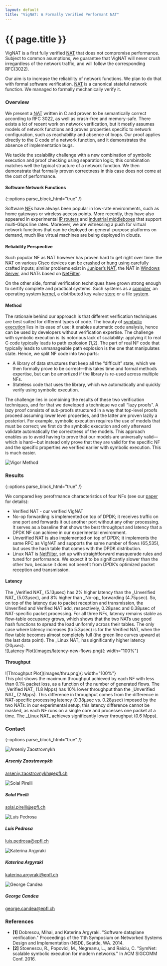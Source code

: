 ```yaml
---
layout: default
title: "VigNAT: A Formally Verified Performant NAT"
---
```


# {{ page.title }}

VigNAT is a first fully verified [NAT][NAT] that does not compromise performance.
Subject to common asumptions, we guarantee that VigNAT will never crush irregardless of the network traffic, and will follow the corresponding RFC(3022).

Our aim is to increase the reliability of network functions.
We plan to do that with formal software verification.
[NAT][NAT] is a canonical stateful network function.
We managed to formally mechanically verify it.


### Overview

We present a <abbr title="Network Address Translator">NAT</abbr> written in C and proven to be semantically correct according to RFC 3022, as well as crash-free and memory-safe.
There exists a lot of recent work on network verification, but it mostly assumes models of network functions and proves properties specific to network configuration, such as reachability and absence of loops.
Our proof applies directly to the C code of a network function, and it demonstrates the absence of implementation bugs.

We tackle the scalability challenge with a new combination of symbolic execution and proof checking using separation logic;
this combination matches well the typical structure of a network function.
We then demonstrate that formally proven correctness in this case does not come at the cost of performance.

#### Software Network Functions
{::options parse_block_html="true" /}

Software <abbr title="Network Function">NF</abbr>s have always been popular in low-rate environments, such as home gateways or wireless access points.
More recently, they have also appeared in experimental [IP routers](http://routebricks.org/) and [industrial middleboxes][brocade] that support multi-Gbps line rates.
Moreover, we are witnessing a push for virtual network functions that can be deployed on general-purpose platforms on demand, much like virtual machines are being deployed in clouds.

#### Reliability Perspective

Such popular NF as NAT however has proven hard to get right over time: the NAT on various Cisco devices can be [crashed](https://cve.mitre.org/cgi-bin/cvename.cgi?name=CVE-2015-6271) or [hung](http://cve.mitre.org/cgi-bin/cvename.cgi?name=CVE-2013-1138) using carefully crafted inputs;
similar problems exist in [Juniper’s NAT](https://cve.mitre.org/cgi-bin/cvename.cgi?name=CVE-2014-3817), the NAT in [Windows Server](https://technet.microsoft.com/en-us/library/security/ms13-064.aspx), and NATs based on [NetFilter](https://cve.mitre.org/cgi-bin/cvename.cgi?name=CVE-2014-9715).

On the other side, formal verification techniques have grown strong enough to certify complete and practical systems.
Such systems as a [compiler](http://compcert.inria.fr/), an operating
system [kernel](https://sel4.systems/), a distributed key value
[store](https://github.com/Microsoft/Ironclad/tree/master/ironfleet) or a file
[system](http://adam.chlipala.net/papers/FscqSOSP15/).

#### Method

The rationale behind our approach is that different verification techniques are best suited for different types of code.
The beauty of [symbolic execution](https://klee.github.io/) lies in its ease of use: it enables automatic code analysis, hence can be used by developers without verification expertise.
The challenge with symbolic execution is its notorious lack of scalability: applying it to real C code typically leads to path explosion [1,2].
The part of real NF code that typically leads to unmanageable path explosion is the one that manipulates state.
Hence, we split NF code into two parts:

* A library of data structures that keep all the “difficult” state, which we then formally prove to be correct—this takes time and formal methods expertise, but can be amortized if the library is re-used across multiple NFs.
* Stateless code that uses the library, which we automatically and quickly verify using symbolic execution.

The challenge lies in combining the results of these two verification techniques, and for that we developed a technique we call “lazy proofs”.
A lazy proof consists of sub-proofs structured in a way that top-level proofs proceed assuming lower level properties, and the latter are proven lazily a posteriori.
For example, symbolic execution requires the use of models that must be correct; we first do the symbolic execution and only afterward validate automatically the correctness of the models.
This approach enables us to avoid having to prove that our models are universally valid—which is hard—but instead only prove that they are valid for the specific NF and the specific properties we verified earlier with symbolic execution.
This is much easier.

![Vigor Method](images/vigor-method.svg)

[NAT]: https://en.wikipedia.org/wiki/Network_address_translation
[brocade]: http://www.brocade.com/en/products-services/software-networking/network-functions-virtualization/vyatta-network-os.html
[mac-learning]: https://en.wikipedia.org/wiki/Forwarding_information_base
[DMZ]: https://en.wikipedia.org/wiki/DMZ_(computing)

### Results
{::options parse_block_html="true" /}

We compared key perofrmance characteristics of four NFs (see our [paper](vignat-paper.pdf) for details):
*  Verified NAT - our verified VigNAT
*  No-op forwarding is implemented on top of DPDK;
   it receives traffic on one port and forwards it out another port without any other processing.
   It serves as a baseline that shows the best throughput and latency that a DPDK NF can achieve in our experimental environment.
*  Unverified NAT is also implemented on top of DPDK;
   it implements the same RFC as VigNAT and supports the same number of flows (65,535), but uses the hash table that comes with the DPDK distribution.
*  Linux NAT is [NetFilter](http://www.netfilter.org/), set up with straightforward masquerade rules and tuned for performance.
We expect it to be significantly slower than the other two, because it does not benefit from DPDK’s optimized packet reception and transmission.

#### Latency
<div class="row">
<div class="col-md-6">
The _Verified NAT_ (5.13μsec) has 2% higher latency than the _Unverified NAT_ (5.03μsec), and 8% higher than _No-op_ forwarding (4.75μsec).
So, on top of the latency due to packet reception and transmission, the Unverified and Verified NAT add, respectively, 0.28μsec and 0.38μsec of NAT-specific packet processing.
For all three NFs, latency remains stable as flow-table occupancy grows, which shows that the two NATs use good hash functions to spread the load uniformly across their tables.
The only case where latency increases (to 5.3μsec) is for the Verified NAT, when the flow table becomes almost completely full (the green line curves upward at the last data point).
The _Linux NAT_ has significantly higher latency (20μsec).
</div>
<div class="col-md-6">
![Latency Plot](images/latency-new-flows.png){: width="100%"}
</div>
</div>

#### Throughput
<div class="row">
<div class="col-md-6">
![Throughput Plot](images/thru.png){: width="100%"}
</div>
<div class="col-md-6">
This plot shows the maximum throughput achieved by each NF with less than 0.1% packet loss, as a function of the number of generated flows.
The _Verified NAT_ (1.8 Mpps) has 10% lower throughput than the _Unverified NAT_ (2 Mpps).
This difference in throughput comes from the difference in NAT-specific processing latency (0.38μsec vs. 0.28μsec) imposed by the two NATs: in our experimental setup, this latency difference cannot be masked, as each NF runs on a single core and processes one packet at a time.
The _Linux NAT_ achieves significantly lower throughput (0.6 Mpps).
</div>
</div>

### Contact
{::options parse_block_html="true" /}

<div class="row">
<div class="col-md-3 text-center">
<img class="bumshot" src="images/arseniy_small.jpg" alt="Arseniy Zaostrovnykh"/>
<h5 class="card-title">Arseniy Zaostrovnykh</h5>
<p><a href="mailto:arseniy.zaostrovnykh@epfl.ch">arseniy.zaostrovnykh@epfl.ch</a></p>
</div>

<div class="col-md-2 text-center">
<img class="card-img-top bumshot" src="images/solal_small.png" alt="Solal Pirelli"/>
<h5 class="card-title">Solal Pirelli</h5>
<p> <a href="mailto:solal.pirelli@epfl.ch">solal.pirelli@epfl.ch</a> </p>
</div>

<div class="col-md-2 text-center">
<img class="card-img-top bumshot" src="images/luis_small.jpg" alt="Luis Pedrosa"/>
<h5 class="card-title">Luis Pedrosa</h5>
<p> <a href="mailto:luis.pedrosa@epfl.ch">luis.pedrosa@epfl.ch</a> </p>
</div>

<div class="col-md-3 text-center">
<img class="card-img-top bumshot" src="images/katerina_small.jpg" alt="Katerina Argyraki"/>
<h5 class="card-title">Katerina Argyraki</h5>
<p> <a href="mailto:katerina.argyraki@epfl.ch">katerina.argyraki@epfl.ch</a> </p>
</div>

<div class="col-md-2 text-center">
<img class="card-img-top bumshot" src="images/george_small.png" alt="George Candea"/>
<h5 class="card-title">George Candea</h5>
<p> <a href="mailto:george.candea@epfl.ch">george.candea@epfl.ch</a> </p>
</div>
</div>

### References

- **\[1\]** Dobrescu, Mihai, and Katerina Argyraki. "Software dataplane verification." Proceedings of the 11th Symposium on Networked Systems Design and Implementation (NSDI), Seattle, WA. 2014.
- **\[2\]** Stoenescu, R., Popovici, M., Negreanu, L., and Raiciu, C. "SymNet: scalable symbolic execution for modern networks." In ACM SIGCOMM Conf. 2016.


